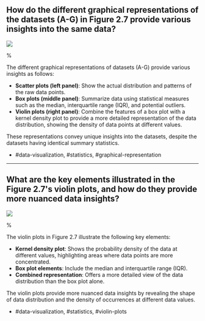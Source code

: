 ## How do the different graphical representations of the datasets (A-G) in Figure 2.7 provide various insights into the same data?

![](https://cdn.mathpix.com/cropped/2024_06_13_bc2b90831f76956b6fc5g-1.jpg?height=523&width=1533&top_left_y=193&top_left_x=264)

%

The different graphical representations of datasets (A-G) provide various insights as follows:
- **Scatter plots (left panel)**: Show the actual distribution and patterns of the raw data points.
- **Box plots (middle panel)**: Summarize data using statistical measures such as the median, interquartile range (IQR), and potential outliers.
- **Violin plots (right panel)**: Combine the features of a box plot with a kernel density plot to provide a more detailed representation of the data distribution, showing the density of data points at different values.

These representations convey unique insights into the datasets, despite the datasets having identical summary statistics.

- #data-visualization, #statistics, #graphical-representation

---

## What are the key elements illustrated in the Figure 2.7's violin plots, and how do they provide more nuanced data insights?

![](https://cdn.mathpix.com/cropped/2024_06_13_bc2b90831f76956b6fc5g-1.jpg?height=523&width=1533&top_left_y=193&top_left_x=264)

%

The violin plots in Figure 2.7 illustrate the following key elements:
- **Kernel density plot**: Shows the probability density of the data at different values, highlighting areas where data points are more concentrated.
- **Box plot elements**: Include the median and interquartile range (IQR).
- **Combined representation**: Offers a more detailed view of the data distribution than the box plot alone.

The violin plots provide more nuanced data insights by revealing the shape of data distribution and the density of occurrences at different data values.

- #data-visualization, #statistics, #violin-plots